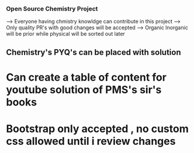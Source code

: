 ### Open Source Chemistry Project

--> Everyone having chmistry knowldge can contribute in this project
--> Only quality PR's with good changes will be accepted
--> Organic Inorganic will be prior while physical will be sorted out later

## Chemistry's PYQ's can be placed with solution

# Can create a table of content for youtube solution of PMS's sir's books

# Bootstrap only accepted , no custom css allowed until i review changes

<!--
**pmssir/pmssir** is a ✨ _special_ ✨ repository because its `README.md` (this file) appears on your GitHub profile.

Here are some ideas to get you started:

- 🔭 I’m currently working on ...
- 🌱 I’m currently learning ...
- 👯 I’m looking to collaborate on ...
- 🤔 I’m looking for help with ...
- 💬 Ask me about ...
- 📫 How to reach me: ...
- 😄 Pronouns: ...
- ⚡ Fun fact: ...
-->
